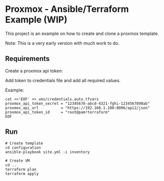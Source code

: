# Proxmox - Ansible/Terraform Example (WIP)

This project is an example on how to create and clone a proxmox template.

Note: This is a very early version with much work to do. 

## Requirements
Create a proxmox api token: 

Add token to credentials file and add all required values.

Example:
```shell
cat <<'EOF' >> vms/credentials.auto.tfvars
proxmox_api_token_secret = "12345678-abcd-4321-fghi-1234567890ab"
proxmox_api_url          = "https://192.168.1.100:8006/api2/json"
proxmox_api_token_id     = "root@pam!terraform"
EOF
```

## Run

```shell
# Create template
cd configuration
ansible-playbook site.yml -i inventory

# Create VM
cd ..
terraform plan
terraform apply
```

